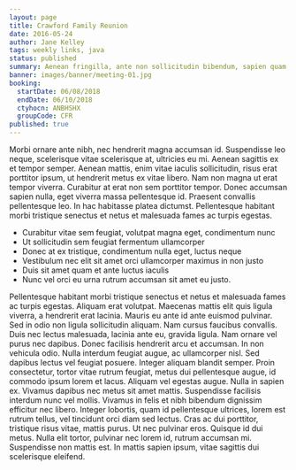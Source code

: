 ```yaml
---
layout: page
title: Crawford Family Reunion
date: 2016-05-24
author: Jane Kelley
tags: weekly links, java
status: published
summary: Aenean fringilla, ante non sollicitudin bibendum, sapien quam vestibulum metus.
banner: images/banner/meeting-01.jpg
booking:
  startDate: 06/08/2018
  endDate: 06/10/2018
  ctyhocn: ANBHSHX
  groupCode: CFR
published: true
---
```

Morbi ornare ante nibh, nec hendrerit magna accumsan id. Suspendisse leo neque, scelerisque vitae scelerisque at, ultricies eu mi. Aenean sagittis ex et tempor semper. Aenean mattis, enim vitae iaculis sollicitudin, risus erat porttitor ipsum, ut hendrerit metus ex vitae libero. Nam non magna ut erat tempor viverra. Curabitur at erat non sem porttitor tempor. Donec accumsan sapien nulla, eget viverra massa pellentesque id. Praesent convallis pellentesque leo. In hac habitasse platea dictumst. Pellentesque habitant morbi tristique senectus et netus et malesuada fames ac turpis egestas.

* Curabitur vitae sem feugiat, volutpat magna eget, condimentum nunc
* Ut sollicitudin sem feugiat fermentum ullamcorper
* Donec at ex tristique, condimentum nulla eget, luctus neque
* Vestibulum nec elit sit amet orci ullamcorper maximus in non justo
* Duis sit amet quam et ante luctus iaculis
* Nunc vel orci eu urna rutrum accumsan sit amet eu justo.

Pellentesque habitant morbi tristique senectus et netus et malesuada fames ac turpis egestas. Aliquam erat volutpat. Maecenas mattis elit quis ligula viverra, a hendrerit erat lacinia. Mauris eu ante id ante euismod pulvinar. Sed in odio non ligula sollicitudin aliquam. Nam cursus faucibus convallis. Duis nec lectus malesuada, lacinia ante eu, gravida ligula. Nam ornare vel purus nec dapibus. Donec facilisis hendrerit arcu et accumsan. In non vehicula odio. Nulla interdum feugiat augue, ac ullamcorper nisl. Sed dapibus lectus vel feugiat posuere. Integer aliquam blandit semper. Proin consectetur, tortor vitae rutrum feugiat, metus dui pellentesque augue, id commodo ipsum lorem et lacus. Aliquam vel egestas augue.
Nulla in sapien ex. Vivamus dapibus nec metus sit amet mattis. Suspendisse facilisis interdum nunc vel mollis. Vivamus in felis et nibh bibendum dignissim efficitur nec libero. Integer lobortis, quam id pellentesque ultrices, lorem est rutrum tellus, vel tincidunt orci diam sed lectus. Cras ac dui porttitor, tristique risus vitae, mattis purus. Ut nec pulvinar eros. Quisque id dui metus. Nulla elit tortor, pulvinar nec lorem id, rutrum accumsan mi. Suspendisse non mattis est. In mattis sapien ipsum, vitae sagittis dui scelerisque eleifend.
